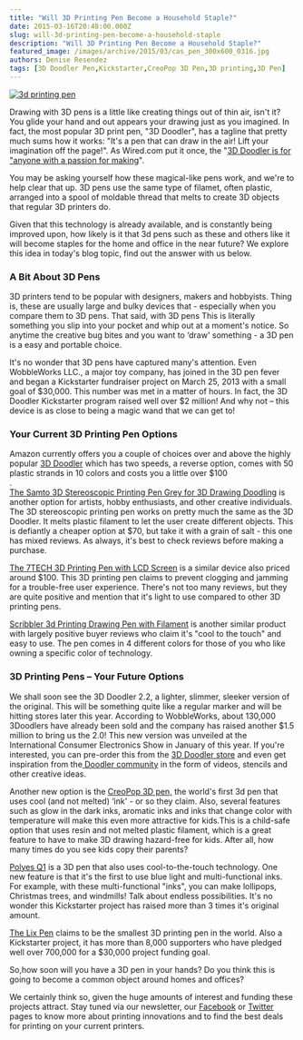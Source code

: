 ```yaml
---
title: "Will 3D Printing Pen Become a Household Staple?"
date: 2015-03-16T20:48:00.000Z
slug: will-3d-printing-pen-become-a-household-staple
description: "Will 3D Printing Pen Become a Household Staple?"
featured_image: /images/archive/2015/03/cas_pen_300x600_0316.jpg
authors: Denise Resendez
tags: [3D Doodler Pen,Kickstarter,CreoPop 3D Pen,3D printing,3D Pen]
---
```


[![3d printing pen](/blog/images/cas-pen-300x600-0316.jpg "Will 3D Printing Pen Become a Household Staple?")](/blog/images/cas-pen-300x600-0316.jpg)

Drawing with 3D pens is a little like creating things out of thin air, isn't it? You glide your hand and out appears your drawing just as you imagined. In fact, the most popular 3D print pen, "3D Doodler", has a tagline that pretty much sums how it works: "It's a pen that can draw in the air! Lift your imagination off the page!". As Wired.com put it once, the "[3D Doodler is for "anyone with a passion for making](https://www.wired.com/2013/02/3doodler/)". 

You may be asking yourself how these magical-like pens work, and we're to help clear that up. 3D pens use the same type of filamet, often plastic, arranged into a spool of moldable thread that melts to create 3D objects that regular 3D printers do.

Given that this technology is already available, and is constantly being improved upon, how likely is it that 3d pens such as these and others like it will become staples for the home and office in the near future? We explore this idea in today's blog topic, find out the answer with us below.

### A Bit About 3D Pens

3D printers tend to be popular with designers, makers and hobbyists. Thing is, these are usually large and bulky devices that - especially when you compare them to 3D pens. That said, with 3D pens This is literally something you slip into your pocket and whip out at a moment's notice. So anytime the creative bug bites and you want to ‘draw' something - a 3D pen is a easy and portable choice.

It's no wonder that 3D pens have captured many's attention. Even WobbleWorks LLC., a major toy company, has joined in the 3D pen fever and began a Kickstarter fundraiser project on March 25, 2013 with a small goal of $30,000\. This number was met in a matter of hours. In fact, the 3D Doodler Kickstarter program raised well over $2 million! And why not – this device is as close to being a magic wand that we can get to! 

### Your Current 3D Printing Pen Options 

Amazon currently offers you a couple of choices over and above the highly popular [3D Doodler](https://www.amazon.com/3Doodler-Printing-Strands-Plastic-Black/dp/B00JSGFPCA/) which has two speeds, a reverse option, comes with 50 plastic strands in 10 colors and costs you a little over $100  
.   
[The Samto 3D Stereoscopic Printing Pen Grey for 3D Drawing Doodling](https://www.amazon.in/Stereoscopic-Printing-Doodling-Filament-Microfiber/dp/B00Q9UURRQ) is another option for artists, hobby enthusiasts, and other creative individuals. The 3D stereoscopic printing pen works on pretty much the same as the 3D Doodler. It melts plastic filament to let the user create different objects. This is defiantly a cheaper option at $70, but take it with a grain of salt - this one has mixed reviews. As always, it's best to check reviews before making a purchase. 

[The 7TECH 3D Printing Pen with LCD Screen](https://www.amazon.com/dp/B00S4CJWVE?psc=1) is a similar device also priced around $100\. This 3D printing pen claims to prevent clogging and jamming for a trouble-free user experience. There's not too many reviews, but they are quite positive and mention that it's light to use compared to other 3D printing pens.

[Scribbler 3d Printing Drawing Pen with Filament](https://www.amazon.com/Scribbler-Printing-Drawing-Pen-Filament/dp/B00OT2SI9A/) is another similar product with largely positive buyer reviews who claim it's "cool to the touch" and easy to use. The pen comes in 4 different colors for those of you who like owning a specific color of technology. 

### 3D Printing Pens – Your Future Options 

We shall soon see the 3D Doodler 2.2, a lighter, slimmer, sleeker version of the original. This will be something quite like a regular marker and will be hitting stores later this year. According to WobbleWorks, about 130,000 3Doodlers have already been sold and the company has raised another $1.5 million to bring us the 2.0! This new version was unveiled at the International Consumer Electronics Show in January of this year. If you're interested, you can pre-order this from the [3D Doodler store](https://the3doodler.com/pages/range) and even get inspiration from the[ Doodler community](https://learn.the3doodler.com/resources/) in the form of videos, stencils and other creative ideas.

Another new option is the [CreoPop 3D pen,](https://www.creopop.com/) the world's first 3d pen that uses cool (and not melted) ‘ink' - or so they claim. Also, several features such as glow in the dark inks, aromatic inks and inks that change color with temperature will make this even more attractive for kids.This is a child-safe option that uses resin and not melted plastic filament, which is a great feature to have to make 3D drawing hazard-free for kids. After all, how many times do you see kids copy their parents? 

[Polyes Q1](https://www.3dp.fm/) is a 3D pen that also uses cool-to-the-touch technology. One new feature is that it's the first to use blue light and multi-functional inks. For example, with these multi-functional "inks", you can make lollipops, Christmas trees, and windmills! Talk about endless possibilities. It's no wonder this Kickstarter project has raised more than 3 times it's original amount.

[The Lix Pen](https://lixpen.com/) claims to be the smallest 3D printing pen in the world. Also a Kickstarter project, it has more than 8,000 supporters who have pledged well over 700,000 for a $30,000 project funding goal.

So,how soon will you have a 3D pen in your hands? Do you think this is going to become a common object around homes and offices?

We certainly think so, given the huge amounts of interest and funding these projects attract. Stay tuned via our newsletter, our [Facebook](https://facebook/) or [Twitter](https://twitter.com/#!/compandsave) pages to know more about printing innovations and to find the best deals for printing on your current printers.